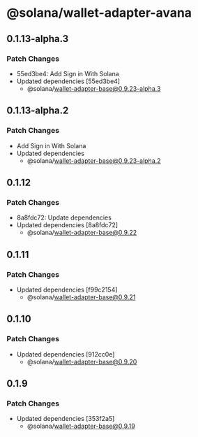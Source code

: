 # @solana/wallet-adapter-avana

## 0.1.13-alpha.3

### Patch Changes

-   55ed3be4: Add Sign in With Solana
-   Updated dependencies [55ed3be4]
    -   @solana/wallet-adapter-base@0.9.23-alpha.3

## 0.1.13-alpha.2

### Patch Changes

-   Add Sign in With Solana
-   Updated dependencies
    -   @solana/wallet-adapter-base@0.9.23-alpha.2

## 0.1.12

### Patch Changes

-   8a8fdc72: Update dependencies
-   Updated dependencies [8a8fdc72]
    -   @solana/wallet-adapter-base@0.9.22

## 0.1.11

### Patch Changes

-   Updated dependencies [f99c2154]
    -   @solana/wallet-adapter-base@0.9.21

## 0.1.10

### Patch Changes

-   Updated dependencies [912cc0e]
    -   @solana/wallet-adapter-base@0.9.20

## 0.1.9

### Patch Changes

-   Updated dependencies [353f2a5]
    -   @solana/wallet-adapter-base@0.9.19
